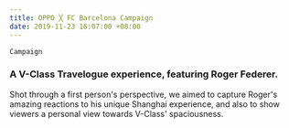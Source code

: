 ```yaml
---
title: OPPO ╳ FC Barcelona Campaign
date: 2019-11-23 16:07:00 +08:00
---
```


`Campaign`

<h3>A V-Class Travelogue experience, featuring Roger Federer.</h3>

<p>Shot through a first person's perspective, we aimed to capture Roger's amazing reactions to his unique Shanghai experience, and also to show viewers a personal view towards V-Class' spaciousness.</p>

<!--<p><video width="100%" preload="metadata" controls="" autostart="0" loop="">
  <source src="https://s3.amazonaws.com/kitmeng.com/img/2019-v-class-roger-federer/01_1.mp4" type="video/mp4">
  Your browser does not support HTML5 video.
</video></p>-->

<div class="whitespace"></div>